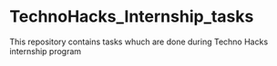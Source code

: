 # TechnoHacks_Internship_tasks
This repository contains tasks whuch are done during Techno Hacks internship program
